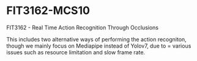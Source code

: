 # FIT3162-MCS10
FIT3162 -  Real Time Action Recognition Through Occlusions

This includes two alternative ways of performing the action recogniton, though we mainly focus on Mediapipe instead of Yolov7, due to = various issues such as resource limitation and slow frame rate.

